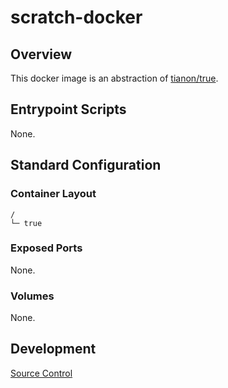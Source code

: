 # scratch-docker

## Overview

This docker image is an abstraction of [tianon/true](https://github.com/tianon/dockerfiles).

## Entrypoint Scripts

None.

## Standard Configuration

### Container Layout

```
/
└─ true
```

### Exposed Ports

None.

### Volumes

None.

## Development

[Source Control](https://github.com/crashvb/scratch-docker)

